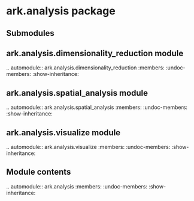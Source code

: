 ark.analysis package
====================

Submodules
----------

ark.analysis.dimensionality\_reduction module
---------------------------------------------

.. automodule:: ark.analysis.dimensionality_reduction
   :members:
   :undoc-members:
   :show-inheritance:

ark.analysis.spatial\_analysis module
-------------------------------------

.. automodule:: ark.analysis.spatial_analysis
   :members:
   :undoc-members:
   :show-inheritance:

ark.analysis.visualize module
-----------------------------

.. automodule:: ark.analysis.visualize
   :members:
   :undoc-members:
   :show-inheritance:

Module contents
---------------

.. automodule:: ark.analysis
   :members:
   :undoc-members:
   :show-inheritance:

